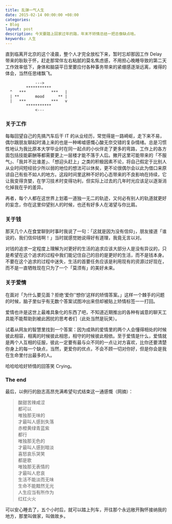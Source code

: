 ```yaml
---
title: 乱弹一气人生
date: 2015-02-14 00:00:00 +08:00
categories:
- Blog
layout: post
description: 今天要踏上回家过年的路，年末不矫情总结一把总像缺点啥。
keywords: 人生
---
```


直到临离开北京的这个凌晨，整个人才完全放松下来，暂时忘却那因工作 Delay 带来的耿耿于怀，赶走那常伴左右粘腻的莫名焦虑感，不用担心晚睡导致的第二天工作效率低下，身体和脑袋平日里要应付各种事务带来的紧绷感逐渐远离，难得的体会，当然任思绪飘飞。

```
             ---> 
         ***********    
  ^   ***           ***   |
  | **       mood      ** |
  |   ***           ***   v
         ***********       
             <---
```

### 关于工作

每每回望自己的先搞汽车后干 IT 的从业经历，常觉得是一路崎岖，走下来不易，偶尔跟朋友聊起时涌上来的也是一种唏嘘感慨心酸无奈交错的复杂情绪。总是习惯性地认为我比原本大学毕业时在同一起点的小伙伴走了更多的弯路，工作上的各方面包括技能薪酬等都需要更上一层楼才能不落于人后。撇开这里可能带来的「不服气」、「我并不比谁差」、「想迎头赶上」之类的积极因素不论，将自己假定于比别人从业时间短经验少所以弱的地位的想法可以休矣，更不论很偶尔会以此为借口来原谅自己有些不如人的地方。这段时间里这种不好的心态带来的不良影响在持续，它让我变得贪婪，在学习技术时变得功利，但实际上过去的几年时光应该足以逐渐消化掉我在乎的差异。

再者，每个人都在这世界上划着一道独一无二的轨迹，又何必有别人的轨道就更好的妄念，你在这里仰望别人的时候，也还有好多人在渴望与你比肩。

### 关于钱

那天几个人在食堂聊到时事时我说了一句：「这就是因为没有信仰」，朋友接道「谁说的，我们信仰钱啊！」当时就感觉她说得好有道理，我竟无言以对。

对钱的追求一定程度上理解为对更好的生活的追求应该大部分人是没有异议的，只是希望在这个追求的过程中我们能记住自己的目的是更好的生活，而不是钱本身。不要在这个追求的过程中迷失，生活的首要任务应该是利用现有的资源过好现在，而不是一直牺牲现在只为了一个「莫须有」的美好未来。

### 关于爱情

在面对「为什么要见面？拒绝‘爱你’‘想你’这样的矫情答案。」这样一个棘手的问题的时候，脑子里似乎有无数个答案试图冲出来但却被贴上矫情标签一一打回。

爱情也许是这世上最难具象化的东西了吧，不知道近期推出的各种有诚意的聊天工具能不能帮助到被此困扰的思考者们（此处当然是玩笑）。

试着从网友的智慧里找到一个答案：因为成熟的爱情里的两个人会懂得相处的时候彼此相容，相离的时候彼此相思，相守的时候彼此相依。至于爱情是什么，爱情就是两个人互相的征服，彼此一定要有最与众不同的一点让对方喜欢，比你还要清楚你身上的每一个缺点，当然，更爱你的优点，不会不顾一切对你好，但是你会是我在生命里付出最多的人。

哈哈哈哈好矫情的回答笑 Crying。

### The end

最后，以例行的励志高昂充满希望句式结束这一通感慨（网摘）：

> 酸甜苦辣咸涩  
> 都可以  
> 唯独那无味的  
> 才最叫人感到失落  
> 赤橙黄绿青蓝紫  
> 都行  
> 唯独那无色的  
> 才最叫人感到暗淡  
> 喜怒哀乐哭笑  
> 都是歌  
> 唯独那无表情的  
> 才最叫人悲哀  
> 生活不能淡而无味  
> 生命不能黯然无光  
> 人生应当有所作为  
> 红红火火

可以安心睡去了，五个小时后，就可以踏上列车，开往那个永远敞开胸怀接纳我的地方，那里叫做家，叫做故乡。
